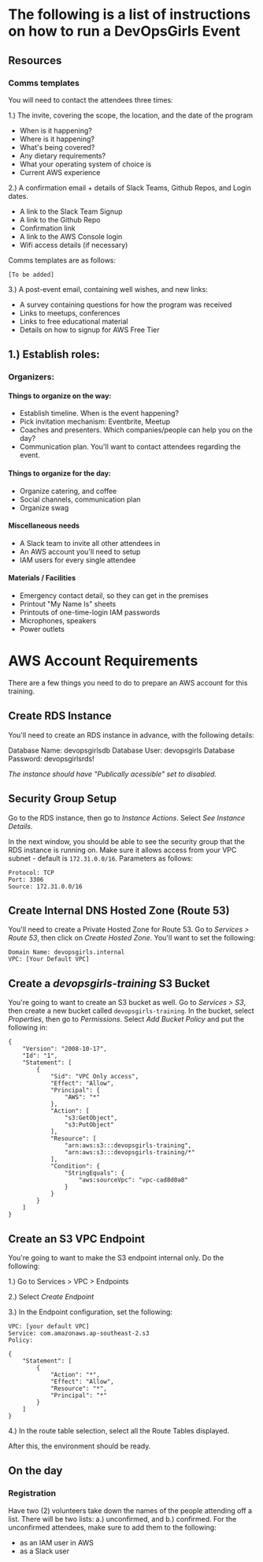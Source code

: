 # The following is a list of instructions on how to run a DevOpsGirls Event

## Resources

### Comms templates

You will need to contact the attendees three times: 

1.) The invite, covering the scope, the location, and the date of the program

 - When is it happening?
 - Where is it happening?
 - What's being covered?
 - Any dietary requirements?
 - What your operating system of choice is
 - Current AWS experience

2.) A confirmation email + details of Slack Teams, Github Repos, and Login dates.

 - A link to the Slack Team Signup
 - A link to the Github Repo
 - Confirmation link
 - A link to the AWS Console login
 - Wifi access details (if necessary)

Comms templates are as follows:

```
[To be added]
```

3.) A post-event email, containing well wishes, and new links:

 - A survey containing questions for how the program was received
 - Links to meetups, conferences
 - Links to free educational material
 - Details on how to signup for AWS Free Tier



## 1.) Establish roles:

### Organizers:

#### Things to organize on the way:

 - Establish timeline. When is the event happening?
 - Pick invitation mechanism: Eventbrite, Meetup
 - Coaches and presenters. Which companies/people can help you on the day?
 - Communication plan. You'll want to contact attendees regarding the event. 

#### Things to organize for the day:

 - Organize catering, and coffee
 - Social channels, communication plan
 - Organize swag

#### Miscellaneous needs

 - A Slack team to invite all other attendees in
 - An AWS account you'll need to setup
 - IAM users for every single attendee

#### Materials / Facilities

 - Emergency contact detail, so they can get in the premises
 - Printout "My Name Is" sheets
 - Printouts of one-time-login IAM passwords
 - Microphones, speakers
 - Power outlets

# AWS Account Requirements

There are a few things you need to do to prepare an AWS account for this training.

## Create RDS Instance

You'll need to create an RDS instance in advance, with the following details:

Database Name: devopsgirlsdb
Database User: devopsgirls
Database Password: devopsgirlsrds!

*The instance should have "Publically acessible" set to disabled.*

## Security Group Setup 

Go to the RDS instance, then go to *Instance Actions*. Select *See Instance Details*. 

In the next window, you should be able to see the security group that the RDS instance is running on. Make sure it allows access from your VPC subnet - default is `172.31.0.0/16`. Parameters as follows:

```
Protocol: TCP
Port: 3306
Source: 172.31.0.0/16
```

## Create Internal DNS Hosted Zone (Route 53)

You'll need to create a Private Hosted Zone for Route 53. Go to *Services > Route 53*, then click on *Create Hosted Zone*. You'll want to set the following:

```
Domain Name: devopsgirls.internal
VPC: [Your Default VPC]
```

## Create a *devopsgirls-training* S3 Bucket

You're going to want to create an S3 bucket as well. Go to *Services > S3*, then create a new bucket called `devopsgirls-training`. In the bucket, select *Properties*, then go to *Permissions*. Select *Add Bucket Policy* and put the following in:

```
{
	"Version": "2008-10-17",
	"Id": "1",
	"Statement": [
		{
			"Sid": "VPC Only access",
			"Effect": "Allow",
			"Principal": {
				"AWS": "*"
			},
			"Action": [
				"s3:GetObject",
				"s3:PutObject"
			],
			"Resource": [
				"arn:aws:s3:::devopsgirls-training",
				"arn:aws:s3:::devopsgirls-training/*"
			],
			"Condition": {
				"StringEquals": {
					"aws:sourceVpc": "vpc-cad8d0a8"
				}
			}
		}
	]
}
```

## Create an S3 VPC Endpoint

You're going to want to make the S3 endpoint internal only. Do the following:

1.) Go to Services > VPC > Endpoints

2.) Select *Create Endpoint*

3.) In the Endpoint configuration, set the following:

```
VPC: [your default VPC]
Service: com.amazonaws.ap-southeast-2.s3
Policy:

{
    "Statement": [
        {
            "Action": "*",
            "Effect": "Allow",
            "Resource": "*",
            "Principal": "*"
        }
    ]
}

```

4.) In the route table selection, select all the Route Tables displayed.

After this, the environment should be ready.


## On the day 

### Registration

Have two (2) volunteers take down the names of the people attending off a list. There will be two lists: a.) unconfirmed, and b.) confirmed. For the unconfirmed attendees, make sure to add them to the following:

 - as an IAM user in AWS
 - as a Slack user


